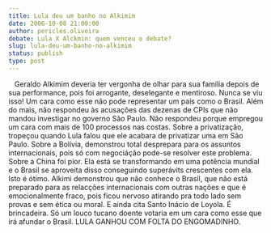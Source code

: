 ```yaml
---
title: Lula deu um banho no Alkimim
date: 2006-10-08 21:00:00
author: pericles.oliveira
debate: Lula X Alckmin: quem venceu o debate?
slug: lula-deu-um-banho-no-alkimim
status: publish 
type: post
---
```


   Geraldo Alkimim deveria ter vergonha de olhar para sua família depois de sua performance, pois foi arrogante, deselegante e mentiroso. Nunca se viu isso! Um cara como esse não pode representar um país como o Brasil. Além do mais, não respondeu às acusações das dezenas de CPIs que não mandou investigar no governo São Paulo. Não respondeu porque empregou um cara com mais de 100 processos nas costas. Sobre a privatização, tropeçou quando Lula falou que ele acabara de privatizar uma em São Paulo. Sobre a Bolívia, demonstrou total desprepara para os assuntos internacionais, pois só com negociáção pode-se resolver este problema. Sobre a China foi pior. Ela está se transformando em uma potência mundial e o Brasil se aproveita disso conseguindo superávits crescentes com ela. Isto é ótimo. Alkimi demonstrou que não conhece o Brasil, que não está preparado para as relacções internacionais com outras nações e que é emocionalmente fraco, pois ficou nervoso atirando pra todo lado sem provas e sem ética ou moral. E ainda cita Santo Inácio de Loyola. É brincadeira. Só um louco tucano doente votaria em um cara como esse que irá afundar o Brasil. LULA GANHOU COM FOLTA DO ENGOMADINHO.


    



